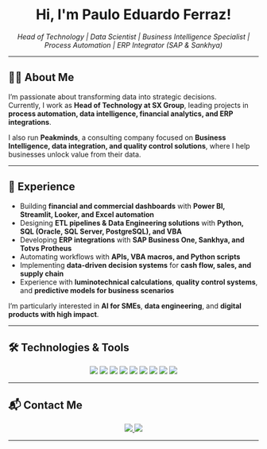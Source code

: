 <h1 align="center"> Hi, I'm Paulo Eduardo Ferraz! </h1>

<p align="center">
  <em>Head of Technology | Data Scientist | Business Intelligence Specialist | Process Automation | ERP Integrator (SAP & Sankhya)</em>
</p>

---

## 👨‍💻 About Me

I’m passionate about transforming data into strategic decisions.  
Currently, I work as **Head of Technology at SX Group**, leading projects in **process automation, data intelligence, financial analytics, and ERP integrations**.  

I also run **Peakminds**, a consulting company focused on **Business Intelligence, data integration, and quality control solutions**, where I help businesses unlock value from their data.

---

## 🚀 Experience

- Building **financial and commercial dashboards** with **Power BI, Streamlit, Looker, and Excel automation**
- Designing **ETL pipelines & Data Engineering solutions** with **Python, SQL (Oracle, SQL Server, PostgreSQL), and VBA**
- Developing **ERP integrations** with **SAP Business One, Sankhya, and Totvs Protheus**
- Automating workflows with **APIs, VBA macros, and Python scripts**
- Implementing **data-driven decision systems** for **cash flow, sales, and supply chain**
- Experience with **luminotechnical calculations**, **quality control systems**, and **predictive models for business scenarios**

I’m particularly interested in **AI for SMEs**, **data engineering**, and **digital products with high impact**.

---

## 🛠️ Technologies & Tools

<p align="center">
  <img src="https://img.shields.io/badge/Python-3670A0?style=for-the-badge&logo=python&logoColor=white"/>
  <img src="https://img.shields.io/badge/SQL-336791?style=for-the-badge&logo=postgresql&logoColor=white"/>
  <img src="https://img.shields.io/badge/VBA-00A300?style=for-the-badge&logo=microsoft-excel&logoColor=white"/>
  <img src="https://img.shields.io/badge/Power BI-F2C811?style=for-the-badge&logo=powerbi&logoColor=black"/>
  <img src="https://img.shields.io/badge/Streamlit-FF4B4B?style=for-the-badge&logo=streamlit&logoColor=white"/>
  <img src="https://img.shields.io/badge/Oracle-F80000?style=for-the-badge&logo=oracle&logoColor=white"/>
  <img src="https://img.shields.io/badge/SQL Server-CC2927?style=for-the-badge&logo=microsoftsqlserver&logoColor=white"/>
  <img src="https://img.shields.io/badge/SAP-0FAAFF?style=for-the-badge&logo=sap&logoColor=black"/>
  <img src="https://img.shields.io/badge/Sankhya-FF6600?style=for-the-badge"/>
</p>

---

## 📬 Contact Me

<p align="center">
  <a href="mailto:eonferraz@gmail.com">
    <img src="https://img.shields.io/badge/Gmail-D14836?style=for-the-badge&logo=gmail&logoColor=white"/>
  </a>
  <a href="https://www.linkedin.com/in/eonferraz/">
    <img src="https://img.shields.io/badge/LinkedIn-0077B5?style=for-the-badge&logo=linkedin&logoColor=white"/>
  </a>
</p>

---

